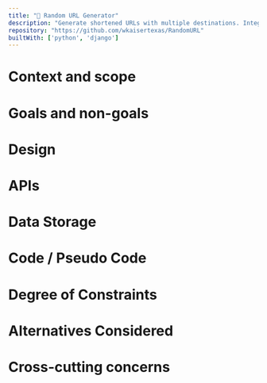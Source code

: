 ```yaml
---
title: "🎲 Random URL Generator"
description: "Generate shortened URLs with multiple destinations. Integrated tracking"
repository: "https://github.com/wkaisertexas/RandomURL"
builtWith: ['python', 'django']
---
```


# Context and scope

# Goals and non-goals

# Design

# APIs

# Data Storage

# Code / Pseudo Code

# Degree of Constraints

# Alternatives Considered

# Cross-cutting concerns
